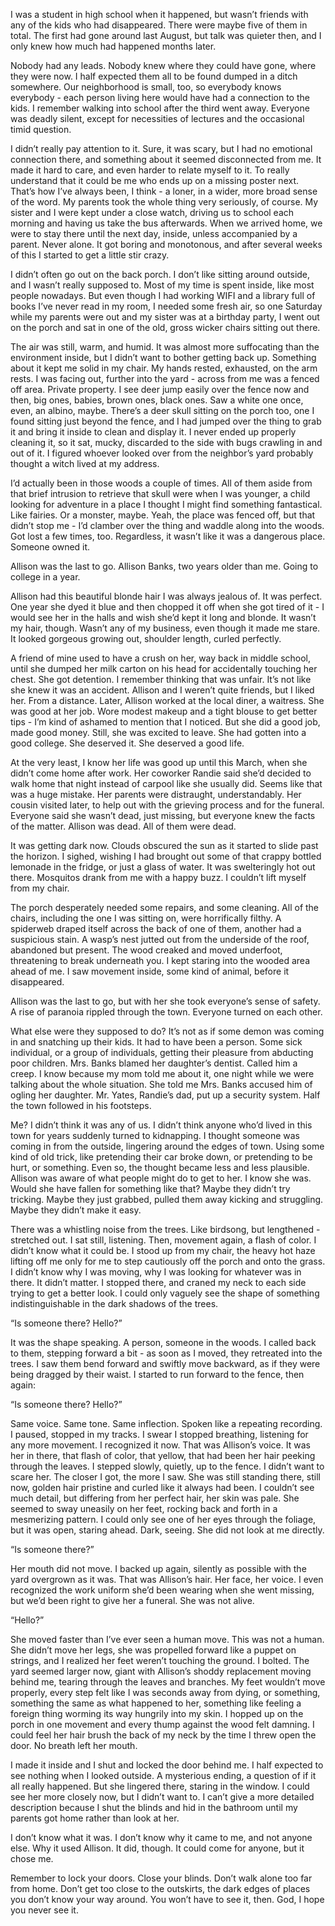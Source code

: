 I was a student in high school when it happened, but wasn’t friends with any of the kids who had disappeared. There were maybe five of them in total. The first had gone around last August, but talk was quieter then, and I only knew how much had happened months later.

Nobody had any leads. Nobody knew where they could have gone, where they were now. I half expected them all to be found dumped in a ditch somewhere. Our neighborhood is small, too, so everybody knows everybody - each person living here would have had a connection to the kids. I remember walking into school after the third went away. Everyone was deadly silent, except for necessities of lectures and the occasional timid question.

I didn’t really pay attention to it. Sure, it was scary, but I had no emotional connection there, and something about it seemed disconnected from me. It made it hard to care, and even harder to relate myself to it. To really understand that it could be me who ends up on a missing poster next. That’s how I’ve always been, I think - a loner, in a wider, more broad sense of the word. My parents took the whole thing very seriously, of course. My sister and I were kept under a close watch, driving us to school each morning and having us take the bus afterwards. When we arrived home, we were to stay there until the next day, inside, unless accompanied by a parent. Never alone. It got boring and monotonous, and after several weeks of this I started to get a little stir crazy.

I didn’t often go out on the back porch. I don’t like sitting around outside, and I wasn’t really supposed to. Most of my time is spent inside, like most people nowadays. But even though I had working WIFI and a library full of books I’ve never read in my room, I needed some fresh air, so one Saturday while my parents were out and my sister was at a birthday party, I went out on the porch and sat in one of the old, gross wicker chairs sitting out there.

The air was still, warm, and humid. It was almost more suffocating than the environment inside, but I didn’t want to bother getting back up. Something about it kept me solid in my chair. My hands rested, exhausted, on the arm rests. I was facing out, further into the yard - across from me was a fenced off area. Private property. I see deer jump easily over the fence now and then, big ones, babies, brown ones, black ones. Saw a white one once, even, an albino, maybe. There’s a deer skull sitting on the porch too, one I found sitting just beyond the fence, and I had jumped over the thing to grab it and bring it inside to clean and display it. I never ended up properly cleaning it, so it sat, mucky, discarded to the side with bugs crawling in and out of it. I figured whoever looked over from the neighbor’s yard probably thought a witch lived at my address.

I’d actually been in those woods a couple of times. All of them aside from that brief intrusion to retrieve that skull were when I was younger, a child looking for adventure in a place I thought I might find something fantastical. Like fairies. Or a monster, maybe. Yeah, the place was fenced off, but that didn’t stop me - I’d clamber over the thing and waddle along into the woods. Got lost a few times, too. Regardless, it wasn’t like it was a dangerous place. Someone owned it.

Allison was the last to go. Allison Banks, two years older than me. Going to college in a year.

Allison had this beautiful blonde hair I was always jealous of. It was perfect. One year she dyed it blue and then chopped it off when she got tired of it - I would see her in the halls and wish she’d kept it long and blonde. It wasn’t my hair, though. Wasn’t any of my business, even though it made me stare. It looked gorgeous growing out, shoulder length, curled perfectly.

A friend of mine used to have a crush on her, way back in middle school, until she dumped her milk carton on his head for accidentally touching her chest. She got detention. I remember thinking that was unfair. It’s not like she knew it was an accident. Allison and I weren’t quite friends, but I liked her. From a distance. Later, Allison worked at the local diner, a waitress. She was good at her job. Wore modest makeup and a tight blouse to get better tips - I’m kind of ashamed to mention that I noticed. But she did a good job, made good money. Still, she was excited to leave. She had gotten into a good college. She deserved it. She deserved a good life.

At the very least, I know her life was good up until this March, when she didn’t come home after work. Her coworker Randie said she’d decided to walk home that night instead of carpool like she usually did. Seems like that was a huge mistake. Her parents were distraught, understandably. Her cousin visited later, to help out with the grieving process and for the funeral. Everyone said she wasn’t dead, just missing, but everyone knew the facts of the matter. Allison was dead. All of them were dead.

It was getting dark now. Clouds obscured the sun as it started to slide past the horizon. I sighed, wishing I had brought out some of that crappy bottled lemonade in the fridge, or just a glass of water. It was swelteringly hot out there. Mosquitos drank from me with a happy buzz. I couldn’t lift myself from my chair.

The porch desperately needed some repairs, and some cleaning. All of the chairs, including the one I was sitting on, were horrifically filthy. A spiderweb draped itself across the back of one of them, another had a suspicious stain. A wasp’s nest jutted out from the underside of the roof, abandoned but present. The wood creaked and moved underfoot, threatening to break underneath you. I kept staring into the wooded area ahead of me. I saw movement inside, some kind of animal, before it disappeared.

Allison was the last to go, but with her she took everyone’s sense of safety. A rise of paranoia rippled through the town. Everyone turned on each other.

What else were they supposed to do? It’s not as if some demon was coming in and snatching up their kids. It had to have been a person. Some sick individual, or a group of individuals, getting their pleasure from abducting poor children. Mrs. Banks blamed her daughter’s dentist. Called him a creep. I know because my mom told me about it, one night while we were talking about the whole situation. She told me Mrs. Banks accused him of ogling her daughter. Mr. Yates, Randie’s dad, put up a security system. Half the town followed in his footsteps.

Me? I didn’t think it was any of us. I didn’t think anyone who’d lived in this town for years suddenly turned to kidnapping. I thought someone was coming in from the outside, lingering around the edges of town. Using some kind of old trick, like pretending their car broke down, or pretending to be hurt, or something. Even so, the thought became less and less plausible. Allison was aware of what people might do to get to her. I know she was. Would she have fallen for something like that? Maybe they didn’t try tricking. Maybe they just grabbed, pulled them away kicking and struggling. Maybe they didn’t make it easy.

There was a whistling noise from the trees. Like birdsong, but lengthened - stretched out. I sat still, listening. Then, movement again, a flash of color. I didn’t know what it could be. I stood up from my chair, the heavy hot haze lifting off me only for me to step cautiously off the porch and onto the grass. I didn’t know why I was moving, why I was looking for whatever was in there. It didn’t matter. I stopped there, and craned my neck to each side trying to get a better look. I could only vaguely see the shape of something indistinguishable in the dark shadows of the trees.

“Is someone there? Hello?”

It was the shape speaking. A person, someone in the woods. I called back to them, stepping forward a bit - as soon as I moved, they retreated into the trees. I saw them bend forward and swiftly move backward, as if they were being dragged by their waist. I started to run forward to the fence, then again:

“Is someone there? Hello?”

Same voice. Same tone. Same inflection. Spoken like a repeating recording. I paused, stopped in my tracks. I swear I stopped breathing, listening for any more movement. I recognized it now. That was Allison’s voice. It was her in there, that flash of color, that yellow, that had been her hair peeking through the leaves. I stepped slowly, quietly, up to the fence. I didn’t want to scare her. The closer I got, the more I saw. She was still standing there, still now, golden hair pristine and curled like it always had been. I couldn’t see much detail, but differing from her perfect hair, her skin was pale. She seemed to sway uneasily on her feet, rocking back and forth in a mesmerizing pattern. I could only see one of her eyes through the foliage, but it was open, staring ahead. Dark, seeing. She did not look at me directly.

“Is someone there?”

Her mouth did not move. I backed up again, silently as possible with the yard overgrown as it was. That was Allison’s hair. Her face, her voice. I even recognized the work uniform she’d been wearing when she went missing, but we’d been right to give her a funeral. She was not alive.

“Hello?”

She moved faster than I’ve ever seen a human move. This was not a human. She didn’t move her legs, she was propelled forward like a puppet on strings, and I realized her feet weren’t touching the ground. I bolted. The yard seemed larger now, giant with Allison’s shoddy replacement moving behind me, tearing through the leaves and branches. My feet wouldn’t move properly, every step felt like I was seconds away from dying, or something, something the same as what happened to her, something like feeling a foreign thing worming its way hungrily into my skin. I hopped up on the porch in one movement and every thump against the wood felt damning. I could feel her hair brush the back of my neck by the time I threw open the door. No breath left her mouth.

I made it inside and I shut and locked the door behind me. I half expected to see nothing when I looked outside. A mysterious ending, a question of if it all really happened. But she lingered there, staring in the window. I could see her more closely now, but I didn’t want to. I can’t give a more detailed description because I shut the blinds and hid in the bathroom until my parents got home rather than look at her.

I don’t know what it was. I don’t know why it came to me, and not anyone else. Why it used Allison. It did, though. It could come for anyone, but it chose me.

Remember to lock your doors. Close your blinds. Don’t walk alone too far from home. Don’t get too close to the outskirts, the dark edges of places you don’t know your way around. You won’t have to see it, then. God, I hope you never see it.